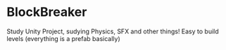 # BlockBreaker
Study Unity Project, sudying Physics, SFX and other things! Easy to build levels (everything is a prefab basically)
